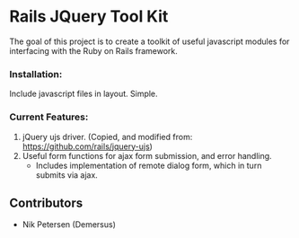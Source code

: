 Rails JQuery Tool Kit
=====================================

The goal of this project is to create a toolkit of useful javascript modules for interfacing with the Ruby on Rails framework.

### Installation:

Include javascript files in layout.  Simple.


### Current Features:

1. jQuery ujs driver. (Copied, and modified from: https://github.com/rails/jquery-ujs)
2. Useful form functions for ajax form submission, and error handling.
	* Includes implementation of remote dialog form, which in turn submits via ajax.



Contributors
-----------------
* Nik Petersen (Demersus)
